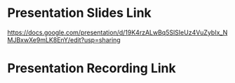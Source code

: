 # Presentation Slides Link
https://docs.google.com/presentation/d/19K4rzALwBq5SlSIeUz4VuZybIx_NMJBxwXe9mLK8EnY/edit?usp=sharing

# Presentation Recording Link
